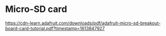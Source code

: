 # Micro-SD card
https://cdn-learn.adafruit.com/downloads/pdf/adafruit-micro-sd-breakout-board-card-tutorial.pdf?timestamp=1613847927
